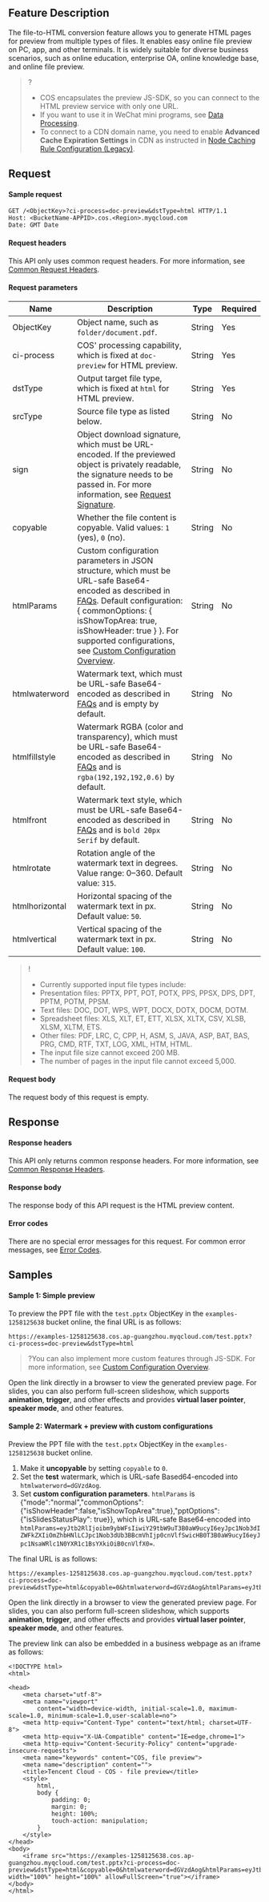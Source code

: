 ## Feature Description

The file-to-HTML conversion feature allows you to generate HTML pages for preview from multiple types of files. It enables easy online file preview on PC, app, and other terminals. It is widely suitable for diverse business scenarios, such as online education, enterprise OA, online knowledge base, and online file preview.

>? 
> - COS encapsulates the preview JS-SDK, so you can connect to the HTML preview service with only one URL.
> - If you want to use it in WeChat mini programs, see [Data Processing](https://www.tencentcloud.com/document/product/436/40695).
>- To connect to a CDN domain name, you need to enable **Advanced Cache Expiration Settings** in CDN as instructed in [Node Caching Rule Configuration (Legacy)](https://intl.cloud.tencent.com/document/product/228/35317).
>

## Request

#### Sample request

```plaintext
GET /<ObjectKey>?ci-process=doc-preview&dstType=html HTTP/1.1
Host: <BucketName-APPID>.cos.<Region>.myqcloud.com
Date: GMT Date
```

#### Request headers

This API only uses common request headers. For more information, see [Common Request Headers](https://intl.cloud.tencent.com/document/product/436/7728).

#### Request parameters

| Name | Description | Type | Required |
| ----------- | ------------------------------------------------------------ | ------ | -------- |
| ObjectKey | Object name, such as `folder/document.pdf`. | String  | Yes |
| ci-process | COS' processing capability, which is fixed at `doc-preview` for HTML preview. | String | Yes |
| dstType   | Output target file type, which is fixed at `html` for HTML preview.  | String  | Yes       |
| srcType | Source file type as listed below.  | String | No |
| sign          | Object download signature, which must be URL-encoded. If the previewed object is privately readable, the signature needs to be passed in. For more information, see [Request Signature](https://intl.cloud.tencent.com/document/product/436/7778). | String | No |
| copyable          | Whether the file content is copyable. Valid values: `1` (yes), `0` (no).     | String   | No      |
| htmlParams          | Custom configuration parameters in JSON structure, which must be URL-safe Base64-encoded as described in [FAQs](https://intl.cloud.tencent.com/document/product/1045/33430). Default configuration: { commonOptions: { isShowTopArea: true, isShowHeader: true } }. For supported configurations, see [Custom Configuration Overview](https://intl.cloud.tencent.com/document/product/436/49416).    | String   | No   |
| htmlwaterword          | Watermark text, which must be URL-safe Base64-encoded as described in [FAQs](https://intl.cloud.tencent.com/document/product/1045/33430) and is empty by default.     | String  | No      |
| htmlfillstyle          | Watermark RGBA (color and transparency), which must be URL-safe Base64-encoded as described in [FAQs](https://intl.cloud.tencent.com/document/product/1045/33430) and is `rgba(192,192,192,0.6)` by default.  | String   | No      |
| htmlfront          | Watermark text style, which must be URL-safe Base64-encoded as described in [FAQs](https://intl.cloud.tencent.com/document/product/1045/33430) and is `bold 20px Serif` by default.    | String   | No      |
| htmlrotate          | Rotation angle of the watermark text in degrees. Value range: 0–360. Default value: `315`. | String   | No      |
| htmlhorizontal          | Horizontal spacing of the watermark text in px. Default value: `50`. | String | No |
| htmlvertical          | Vertical spacing of the watermark text in px. Default value: `100`. | String | No |

>!
>- Currently supported input file types include:
>  - Presentation files: PPTX, PPT, POT, POTX, PPS, PPSX, DPS, DPT, PPTM, POTM, PPSM.
>  - Text files: DOC, DOT, WPS, WPT, DOCX, DOTX, DOCM, DOTM.
>  - Spreadsheet files: XLS, XLT, ET, ETT, XLSX, XLTX, CSV, XLSB, XLSM, XLTM, ETS.
>  - Other files: PDF, LRC, C, CPP, H, ASM, S, JAVA, ASP, BAT, BAS, PRG, CMD, RTF, TXT, LOG, XML, HTM, HTML.
>- The input file size cannot exceed 200 MB.
>- The number of pages in the input file cannot exceed 5,000.
> 


#### Request body

The request body of this request is empty.


## Response

#### Response headers

This API only returns common response headers. For more information, see [Common Response Headers](https://intl.cloud.tencent.com/document/product/436/7729).


#### Response body

The response body of this API request is the HTML preview content.


#### Error codes

There are no special error messages for this request. For common error messages, see [Error Codes](https://intl.cloud.tencent.com/document/product/436/7730).


## Samples

#### Sample 1: Simple preview
To preview the PPT file with the `test.pptx` ObjectKey in the `examples-1258125638` bucket online, the final URL is as follows:

```plaintext
https://examples-1258125638.cos.ap-guangzhou.myqcloud.com/test.pptx?ci-process=doc-preview&dstType=html
```

>?You can also implement more custom features through JS-SDK. For more information, see [Custom Configuration Overview](https://intl.cloud.tencent.com/document/product/436/49415).

Open the link directly in a browser to view the generated preview page. For slides, you can also perform full-screen slideshow, which supports **animation**, **trigger**, and other effects and provides **virtual laser pointer**, **speaker mode**, and other features.




#### Sample 2: Watermark + preview with custom configurations

Preview the PPT file with the `test.pptx` ObjectKey in the `examples-1258125638` bucket online.
1. Make it **uncopyable** by setting `copyable` to `0`.
2. Set the **test** watermark, which is URL-safe Based64-encoded into `htmlwaterword=dGVzdAog`.
2. Set **custom configuration parameters**. `htmlParams` is {"mode":"normal","commonOptions":{"isShowHeader":false,"isShowTopArea":true},"pptOptions":{"isSlidesStatusPlay": true}}, which is URL-safe Base64-encoded into `htmlParams=eyJtb2RlIjoibm9ybWFsIiwiY29tbW9uT3B0aW9ucyI6eyJpc1Nob3dIZWFkZXIiOmZhbHNlLCJpc1Nob3dUb3BBcmVhIjp0cnVlfSwicHB0T3B0aW9ucyI6eyJpc1NsaWRlc1N0YXR1c1BsYXkiOiB0cnVlfX0=`.

The final URL is as follows:

```plaintext
https://examples-1258125638.cos.ap-guangzhou.myqcloud.com/test.pptx?ci-process=doc-preview&dstType=html&copyable=0&htmlwaterword=dGVzdAog&htmlParams=eyJtb2RlIjoibm9ybWFsIiwiY29tbW9uT3B0aW9ucyI6eyJpc1Nob3dIZWFkZXIiOmZhbHNlLCJpc1Nob3dUb3BBcmVhIjp0cnVlfSwicHB0T3B0aW9ucyI6eyJpc1NsaWRlc1N0YXR1c1BsYXkiOiB0cnVlfX0=
```

Open the link directly in a browser to view the generated preview page. For slides, you can also perform full-screen slideshow, which supports **animation**, **trigger**, and other effects and provides **virtual laser pointer**, **speaker mode**, and other features.




The preview link can also be embedded in a business webpage as an iframe as follows:

```plaintext
<!DOCTYPE html>
<html>

<head>
    <meta charset="utf-8">
    <meta name="viewport"
        content="width=device-width, initial-scale=1.0, maximum-scale=1.0, minimum-scale=1.0,user-scalable=no">
    <meta http-equiv="Content-Type" content="text/html; charset=UTF-8">
    <meta http-equiv="X-UA-Compatible" content="IE=edge,chrome=1">
    <meta http-equiv="Content-Security-Policy" content="upgrade-insecure-requests">
    <meta name="keywords" content="COS, file preview">
    <meta name="description" content="">
    <title>Tencent Cloud - COS - file preview</title>
    <style>
        html,
        body {
            padding: 0;
            margin: 0;
            height: 100%;
            touch-action: manipulation;
        }
    </style>
</head>
<body>
    <iframe src="https://examples-1258125638.cos.ap-guangzhou.myqcloud.com/test.pptx?ci-process=doc-preview&dstType=html&copyable=0&htmlwaterword=dGVzdAog&htmlParams=eyJtb2RlIjoibm9ybWFsIiwiY29tbW9uT3B0aW9ucyI6eyJpc1Nob3dIZWFkZXIiOmZhbHNlLCJpc1Nob3dUb3BBcmVhIjp0cnVlfSwicHB0T3B0aW9ucyI6eyJpc1NsaWRlc1N0YXR1c1BsYXkiOiB0cnVlfX0=" width="100%" height="100%" allowFullScreen="true"></iframe>
</body>
</html>
```
